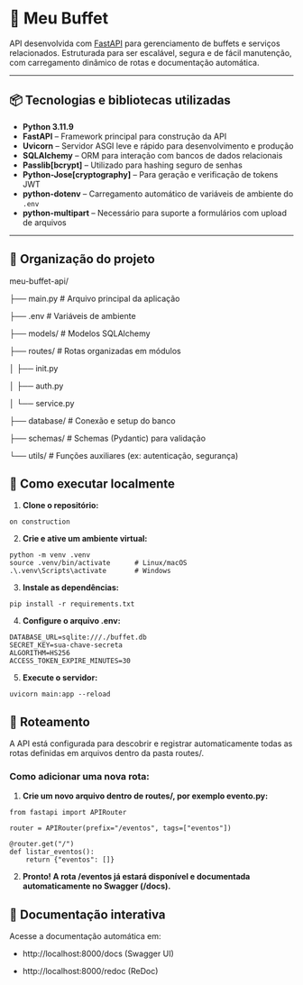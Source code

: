 # 🎉 Meu Buffet

API desenvolvida com [FastAPI](https://fastapi.tiangolo.com/) para gerenciamento de buffets e serviços relacionados. Estruturada para ser escalável, segura e de fácil manutenção, com carregamento dinâmico de rotas e documentação automática.

---

## 📦 Tecnologias e bibliotecas utilizadas

- **Python 3.11.9** 
- **FastAPI** – Framework principal para construção da API
- **Uvicorn** – Servidor ASGI leve e rápido para desenvolvimento e produção
- **SQLAlchemy** – ORM para interação com bancos de dados relacionais
- **Passlib[bcrypt]** – Utilizado para hashing seguro de senhas
- **Python-Jose[cryptography]** – Para geração e verificação de tokens JWT
- **python-dotenv** – Carregamento automático de variáveis de ambiente do `.env`
- **python-multipart** – Necessário para suporte a formulários com upload de arquivos

---

## 📁 Organização do projeto

meu-buffet-api/

├── main.py # Arquivo principal da aplicação

├── .env # Variáveis de ambiente

├── models/ # Modelos SQLAlchemy

├── routes/ # Rotas organizadas em módulos

│ ├── init.py

│ ├── auth.py

│ └── service.py

├── database/ # Conexão e setup do banco

├── schemas/ # Schemas (Pydantic) para validação

└── utils/ # Funções auxiliares (ex: autenticação, segurança)

## 🚀 Como executar localmente

1. **Clone o repositório:**

```
on construction
```

2. **Crie e ative um ambiente virtual:**

```
python -m venv .venv
source .venv/bin/activate      # Linux/macOS
.\.venv\Scripts\activate       # Windows
```

3. **Instale as dependências:**

```
pip install -r requirements.txt
```

4. **Configure o arquivo .env:**

```
DATABASE_URL=sqlite:///./buffet.db
SECRET_KEY=sua-chave-secreta
ALGORITHM=HS256
ACCESS_TOKEN_EXPIRE_MINUTES=30
```

5. **Execute o servidor:**

```
uvicorn main:app --reload
```

## 🚀 Roteamento

A API está configurada para descobrir e registrar automaticamente todas as rotas definidas em arquivos dentro da pasta routes/.


### Como adicionar uma nova rota:

1. **Crie um novo arquivo dentro de routes/, por exemplo evento.py:**

```
from fastapi import APIRouter

router = APIRouter(prefix="/eventos", tags=["eventos"])

@router.get("/")
def listar_eventos():
    return {"eventos": []}

```

2. **Pronto! A rota /eventos já estará disponível e documentada automaticamente no Swagger (/docs).**


## 🚀 Documentação interativa
Acesse a documentação automática em:

- http://localhost:8000/docs (Swagger UI)

- http://localhost:8000/redoc (ReDoc)